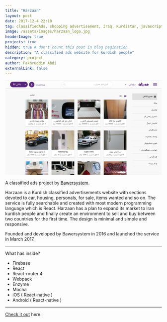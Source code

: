 ```yaml
---
title: "Harzaan"
layout: post
date: 2017-12-4 22:10
tag: classifiedAds, shopping advertisement, Iraq, Kurdistan, javascript, react
image: /assets/images/harzaan_logo.jpg
headerImage: true
projects: true
hidden: true # don't count this post in blog pagination
description: "A classified ads website for kurdish people"
category: project
author: Fakhruddin Abdi
externalLink: false
---
```


![Screenshot](/assets/harzaan-screenshot.jpg)

A classified ads project by  [Bawersystem](https://bawersystem.com/).

Harzaan is a Kurdish classified advertisements website with sections devoted to car, housing, personals, for sale, items wanted and so on.
The service is fully searchable and created with most modern programming language which is React.
Harzaan has a plan to expand its market to Iran kurdish people and finally create an environment to sell and buy between two countries for the first time.
The design is minimal and simple and responsive.

Founded and developed by Bawersystem in 2016 and launched the service in March 2017.



---

What has inside?

- Firebase
- React
- React-router 4
- Webpack
- Enzyme
- Mocha
- iOS ( React-native )
- Android ( React-native )

---

[Check it out](https://harzaan.com/) here.
